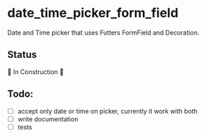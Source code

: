 # date_time_picker_form_field
Date and Time picker that uses Futters FormField and Decoration.

## Status

🚧 In Construction 🚧

## Todo:
-  [ ] accept only date or time on picker, currently it work with both
-  [ ] write documentation
-  [ ] tests
